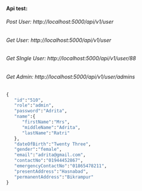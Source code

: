 #### Api test:

###### Post User: http://localhost:5000/api/v1/user
###### Get User: http://localhost:5000/api/v1/user
###### Get SIngle User: http://localhost:5000/api/v1/user/88
###### Get Admin: http://localhost:5000/api/v1/user/admins

```cmd
{
   "id":"510",
   "role":"admin",
   "password":"Adrita",
   "name":{
      "firstName":"Mrs",
      "middleName":"Adrita",
      "lastName":"Ratri"
   },
   "dateOfBirth":"Twenty Three",
   "gender":"female",
   "email":"adrita@gmail.com",
   "contactNo":"01944452867",
   "emergencyContactNo":"01865478211",
   "presentAddress":"Hasnabad",
   "permanentAddress":"Bikrampur"
}
```
